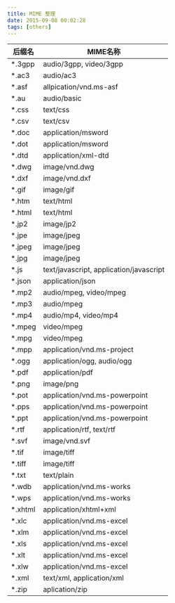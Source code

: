 ```yaml
---
title: MIME 整理
date: 2015-09-08 00:02:28
tags: [others]
---
```


后缀名    |   MIME名称
--- | ---
*.3gpp  |  audio/3gpp, video/3gpp
*.ac3   | audio/ac3
*.asf     |  allpication/vnd.ms-asf
*.au      |     audio/basic
*.css    |       text/css
*.csv     |      text/csv
*.doc   | application/msword
*.dot   | application/msword
*.dtd  |  application/xml-dtd
*.dwg   | image/vnd.dwg
*.dxf    |  image/vnd.dxf
*.gif    |        image/gif
*.htm   | text/html
*.html   | text/html
*.jp2   |         image/jp2
*.jpe  |     image/jpeg
*.jpeg  |  image/jpeg
*.jpg    |      image/jpeg
*.js    |   text/javascript, application/javascript
*.json  |  application/json
*.mp2   | audio/mpeg, video/mpeg
*.mp3   | audio/mpeg
*.mp4  |  audio/mp4, video/mp4
*.mpeg  |  video/mpeg
*.mpg  |  video/mpeg
*.mpp  |  application/vnd.ms-project
*.ogg  |  application/ogg, audio/ogg
*.pdf  |  application/pdf
*.png  |  image/png
*.pot   | application/vnd.ms-powerpoint
*.pps   | application/vnd.ms-powerpoint
*.ppt  |  application/vnd.ms-powerpoint
*.rtf    |        application/rtf, text/rtf
*.svf    |       image/vnd.svf
*.tif    |     image/tiff
*.tiff   |    image/tiff
*.txt    |       text/plain
*.wdb  |  application/vnd.ms-works
*.wps  |  application/vnd.ms-works
*.xhtml  |  application/xhtml+xml
*.xlc  |    application/vnd.ms-excel
*.xlm  |  application/vnd.ms-excel
*.xls  |         application/vnd.ms-excel
*.xlt  |    application/vnd.ms-excel
*.xlw  |    application/vnd.ms-excel
*.xml  |  text/xml, application/xml
*.zip    |        aplication/zip
